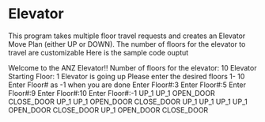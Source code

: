 # Elevator
This program takes multiple floor travel requests and creates an Elevator Move Plan (either UP or DOWN). The number of floors for the elevator to travel are customizable
Here is the sample code ouptut

Welcome to the ANZ Elevator!!
Number of floors for the elevator: 10
Elevator Starting Floor: 1
Elevator is going up
Please enter the desired floors 1- 10
Enter Floor# as -1 when you are done
Enter Floor#:3
Enter Floor#:5
Enter Floor#:9
Enter Floor#:10
Enter Floor#:-1
UP_1
UP_1
OPEN_DOOR
CLOSE_DOOR
UP_1
UP_1
OPEN_DOOR
CLOSE_DOOR
UP_1
UP_1
UP_1
UP_1
OPEN_DOOR
CLOSE_DOOR
UP_1
OPEN_DOOR
CLOSE_DOOR
